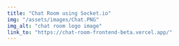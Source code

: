 ```yaml
---
title: "Chat Room using Socket.io"
img: "/assets/images/Chat.PNG"
img_alt: "chat room logo image"
link_to: "https://chat-room-frontend-beta.vercel.app/" 
---
```

